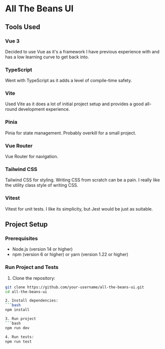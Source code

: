 # All The Beans UI

## Tools Used

### Vue 3
Decided to use Vue as it's a framework I have previous experience with and has a low learning curve to get back into.

### TypeScript
Went with TypeScript as it adds a level of compile-time safety.

### Vite
Used Vite as it does a lot of initial project setup and provides a good all-round development experience.

### Pinia
Pinia for state management. Probably overkill for a small project.

### Vue Router
Vue Router for navigation.

### Tailwind CSS
Tailwind CSS for styling. Writing CSS from scratch can be a pain. I really like the utility class style of writing CSS.

### Vitest
Vitest for unit tests. I like its simplicity, but Jest would be just as suitable.

## Project Setup

### Prerequisites
- Node.js (version 14 or higher)
- npm (version 6 or higher) or yarn (version 1.22 or higher)

### Run Project and Tests
1. Clone the repository:
```bash
git clone https://github.com/your-username/all-the-beans-ui.git
cd all-the-beans-ui

2. Install dependencies:
```bash
npm install

3. Run project
```bash
npm run dev

4. Run tests:
npm run test
